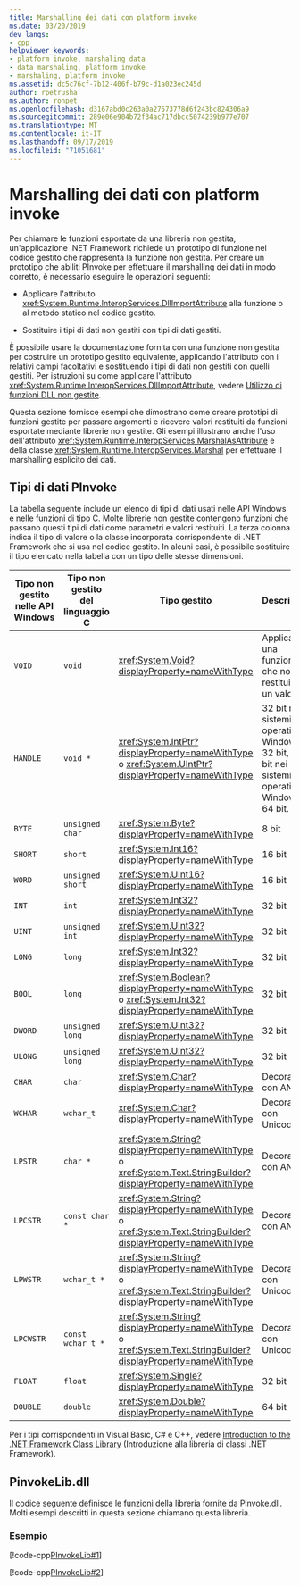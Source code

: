 ```yaml
---
title: Marshalling dei dati con platform invoke
ms.date: 03/20/2019
dev_langs:
- cpp
helpviewer_keywords:
- platform invoke, marshaling data
- data marshaling, platform invoke
- marshaling, platform invoke
ms.assetid: dc5c76cf-7b12-406f-b79c-d1a023ec245d
author: rpetrusha
ms.author: ronpet
ms.openlocfilehash: d3167abd0c263a0a27573778d6f243bc824306a9
ms.sourcegitcommit: 289e06e904b72f34ac717dbcc5074239b977e707
ms.translationtype: MT
ms.contentlocale: it-IT
ms.lasthandoff: 09/17/2019
ms.locfileid: "71051681"
---
```

# <a name="marshaling-data-with-platform-invoke"></a>Marshalling dei dati con platform invoke

Per chiamare le funzioni esportate da una libreria non gestita, un'applicazione .NET Framework richiede un prototipo di funzione nel codice gestito che rappresenta la funzione non gestita. Per creare un prototipo che abiliti PInvoke per effettuare il marshalling dei dati in modo corretto, è necessario eseguire le operazioni seguenti:

- Applicare l'attributo <xref:System.Runtime.InteropServices.DllImportAttribute> alla funzione o al metodo statico nel codice gestito.

- Sostituire i tipi di dati non gestiti con tipi di dati gestiti.

È possibile usare la documentazione fornita con una funzione non gestita per costruire un prototipo gestito equivalente, applicando l'attributo con i relativi campi facoltativi e sostituendo i tipi di dati non gestiti con quelli gestiti. Per istruzioni su come applicare l'attributo <xref:System.Runtime.InteropServices.DllImportAttribute>, vedere [Utilizzo di funzioni DLL non gestite](consuming-unmanaged-dll-functions.md).

Questa sezione fornisce esempi che dimostrano come creare prototipi di funzioni gestite per passare argomenti e ricevere valori restituiti da funzioni esportate mediante librerie non gestite. Gli esempi illustrano anche l'uso dell'attributo <xref:System.Runtime.InteropServices.MarshalAsAttribute> e della classe <xref:System.Runtime.InteropServices.Marshal> per effettuare il marshalling esplicito dei dati.

## <a name="platform-invoke-data-types"></a>Tipi di dati PInvoke

La tabella seguente include un elenco di tipi di dati usati nelle API Windows e nelle funzioni di tipo C. Molte librerie non gestite contengono funzioni che passano questi tipi di dati come parametri e valori restituiti. La terza colonna indica il tipo di valore o la classe incorporata corrispondente di .NET Framework che si usa nel codice gestito. In alcuni casi, è possibile sostituire il tipo elencato nella tabella con un tipo delle stesse dimensioni.

|Tipo non gestito nelle API Windows|Tipo non gestito del linguaggio C|Tipo gestito|Descrizione|
|--------------------------------|-------------------------------|------------------------|-----------------|
|`VOID`|`void`|<xref:System.Void?displayProperty=nameWithType>|Applicato a una funzione che non restituisce un valore.|
|`HANDLE`|`void *`|<xref:System.IntPtr?displayProperty=nameWithType> o <xref:System.UIntPtr?displayProperty=nameWithType>|32 bit nei sistemi operativi Windows a 32 bit, 64 bit nei sistemi operativi Windows a 64 bit.|
|`BYTE`|`unsigned char`|<xref:System.Byte?displayProperty=nameWithType>|8 bit|
|`SHORT`|`short`|<xref:System.Int16?displayProperty=nameWithType>|16 bit|
|`WORD`|`unsigned short`|<xref:System.UInt16?displayProperty=nameWithType>|16 bit|
|`INT`|`int`|<xref:System.Int32?displayProperty=nameWithType>|32 bit|
|`UINT`|`unsigned int`|<xref:System.UInt32?displayProperty=nameWithType>|32 bit|
|`LONG`|`long`|<xref:System.Int32?displayProperty=nameWithType>|32 bit|
|`BOOL`|`long`|<xref:System.Boolean?displayProperty=nameWithType> o <xref:System.Int32?displayProperty=nameWithType>|32 bit|
|`DWORD`|`unsigned long`|<xref:System.UInt32?displayProperty=nameWithType>|32 bit|
|`ULONG`|`unsigned long`|<xref:System.UInt32?displayProperty=nameWithType>|32 bit|
|`CHAR`|`char`|<xref:System.Char?displayProperty=nameWithType>|Decorare con ANSI.|
|`WCHAR`|`wchar_t`|<xref:System.Char?displayProperty=nameWithType>|Decorare con Unicode.|
|`LPSTR`|`char *`|<xref:System.String?displayProperty=nameWithType> o <xref:System.Text.StringBuilder?displayProperty=nameWithType>|Decorare con ANSI.|
|`LPCSTR`|`const char *`|<xref:System.String?displayProperty=nameWithType> o <xref:System.Text.StringBuilder?displayProperty=nameWithType>|Decorare con ANSI.|
|`LPWSTR`|`wchar_t *`|<xref:System.String?displayProperty=nameWithType> o <xref:System.Text.StringBuilder?displayProperty=nameWithType>|Decorare con Unicode.|
|`LPCWSTR`|`const wchar_t *`|<xref:System.String?displayProperty=nameWithType> o <xref:System.Text.StringBuilder?displayProperty=nameWithType>|Decorare con Unicode.|
|`FLOAT`|`float`|<xref:System.Single?displayProperty=nameWithType>|32 bit|
|`DOUBLE`|`double`|<xref:System.Double?displayProperty=nameWithType>|64 bit|

Per i tipi corrispondenti in Visual Basic, C# e C++, vedere [Introduction to the .NET Framework Class Library](../../standard/class-library-overview.md#system-namespace) (Introduzione alla libreria di classi .NET Framework).

## <a name="pinvokelibdll"></a>PinvokeLib.dll

Il codice seguente definisce le funzioni della libreria fornite da Pinvoke.dll. Molti esempi descritti in questa sezione chiamano questa libreria.

### <a name="example"></a>Esempio

[!code-cpp[PInvokeLib#1](../../../samples/snippets/cpp/VS_Snippets_CLR/pinvokelib/cpp/pinvokelib.cpp#1)]

[!code-cpp[PInvokeLib#2](../../../samples/snippets/cpp/VS_Snippets_CLR/pinvokelib/cpp/pinvokelib.h#2)]
